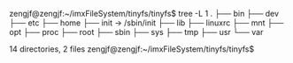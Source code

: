 zengjf@zengjf:~/imxFileSystem/tinyfs/tinyfs$ tree -L 1
.
├── bin
├── dev
├── etc
├── home
├── init -> /sbin/init
├── lib
├── linuxrc
├── mnt
├── opt
├── proc
├── root
├── sbin
├── sys
├── tmp
├── usr
└── var

14 directories, 2 files
zengjf@zengjf:~/imxFileSystem/tinyfs/tinyfs$ 

